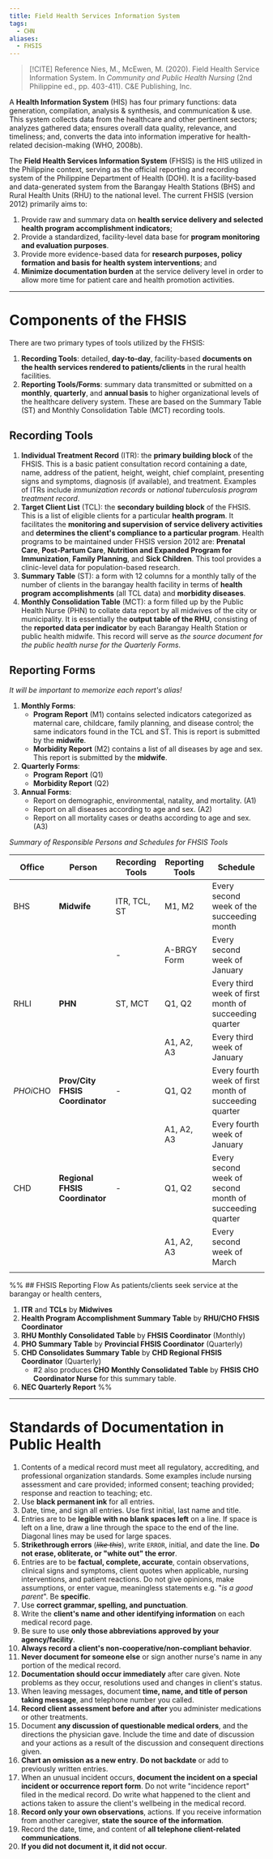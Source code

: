 ```yaml
---
title: Field Health Services Information System
tags:
  - CHN
aliases:
  - FHSIS
---
```

>[!CITE] Reference
>Nies, M., McEwen, M. (2020). Field Health Service Information System. In *Community and Public Health Nursing* (2nd Philippine ed., pp. 403-411). C&E Publishing, Inc.

A **Health Information System** (HIS) has four primary functions: data generation, compilation, analysis & synthesis, and communication & use. This system collects data from the healthcare and other pertinent sectors; analyzes gathered data; ensures overall data quality, relevance, and timeliness; and, converts the data into information imperative for health-related decision-making (WHO, 2008b).

The **Field Health Services Information System** (FHSIS) is the HIS utilized in the Philippine context, serving as the official reporting and recording system of the Philippine Department of Health (DOH). It is a facility-based and data-generated system from the Barangay Health Stations (BHS) and Rural Health Units (RHU) to the national level. The current FHSIS (version 2012) primarily aims to:
1. Provide raw and summary data on **health service delivery and selected health program accomplishment indicators**;
2. Provide a standardized, facility-level data base for **program monitoring and evaluation purposes**.
3. Provide more evidence-based data for **research purposes, policy formation and basis for health system interventions**; and
4. **Minimize documentation burden** at the service delivery level in order to allow more time for patient care and health promotion activities.
___
# Components of the FHSIS
There are two primary types of tools utilized by the FHSIS:
1. **Recording Tools**: detailed, **day-to-day**, facility-based **documents on the health services rendered to patients/clients** in the rural health facilities.
2. **Reporting Tools/Forms**: summary data transmitted or submitted on a **monthly**, **quarterly**, and **annual basis** to higher organizational levels of the healthcare delivery system. These are based on the Summary Table (ST) and Monthly Consolidation Table (MCT) recording tools.
## Recording Tools
1. **Individual Treatment Record** (ITR): the **primary building block** of the FHSIS. This is a basic patient consultation record containing a date, name, address of the patient, height, weight, chief complaint, presenting signs and symptoms, diagnosis (if available), and treatment. Examples of ITRs include *immunization records* or *national tuberculosis program treatment record*.
2. **Target Client List** (TCL): the **secondary building block** of the FHSIS. This is a list of eligible clients for a particular **health program**. It facilitates the **monitoring and supervision of service delivery activities** and **determines the client's compliance to a particular program**. Health programs to  be maintained under FHSIS version 2012 are: **Prenatal Care**, **Post-Partum Care**, **Nutrition and Expanded Program for Immunization**, **Family Planning**, and **Sick Children**. This tool provides a clinic-level data for population-based research.
3. **Summary Table** (ST): a form with 12 columns for a monthly tally of the number of clients in the barangay health facility in terms of **health program accomplishments** (all TCL data) and **morbidity diseases**.
4. **Monthly Consolidation Table** (MCT): a form filled up by the Public Health Nurse (PHN) to collate data report by all midwives of the city or municipality. It is essentially the **output table of the RHU**, consisting of the **reported data per indicator** by each Barangay Health Station or public health midwife. This record will serve as *the source document for the public health nurse for the Quarterly Forms*.
## Reporting Forms
*It will be important to memorize each report's alias!*
1. **Monthly Forms**:
	- **Program Report** (M1) contains selected indicators categorized as maternal care, childcare, family planning, and disease control; the same indicators found in the TCL and ST. This is report is submitted by the **midwife**.
	- **Morbidity Report** (M2) contains a list of all diseases by age and sex. This report is submitted by the **midwife**.
2. **Quarterly Forms**:
	- **Program Report** (Q1)
	- **Morbidity Report** (Q2)
3. **Annual Forms**:
	- Report on demographic, environmental, natality, and mortality. (A1)
	- Report on all diseases according to age and sex. (A2)
	- Report on all mortality cases or deaths according to age and sex. (A3)

*Summary of Responsible Persons and Schedules for FHSIS Tools*

| Office    | Person                          | Recording Tools | Reporting Tools | Schedule                                                |
| --------- | ------------------------------- | --------------- | --------------- | ------------------------------------------------------- |
| BHS       | **Midwife**                     | ITR, TCL, ST    | M1, M2<br>      | Every second week of the succeeding month<br>           |
|           |                                 | -               | A-BRGY Form     | Every second week of January                            |
| RHLI      | **PHN**                         | ST, MCT         | Q1, Q2          | Every third week of first month of succeeding quarter   |
|           |                                 |                 | A1, A2, A3      | Every third week of January                             |
| *PHOi*CHO | **Prov/City FHSIS Coordinator** | -               | Q1, Q2          | Every fourth week of first month of succeeding quarter  |
|           |                                 |                 | A1, A2, A3      | Every fourth week of January                            |
| CHD       | **Regional FHSIS Coordinator**  | -               | Q1, Q2          | Every second week of second month of succeeding quarter |
|           |                                 |                 | A1, A2, A3      | Every second week of March                              |
|           |                                 |                 |                 |                                                         |
%% ## FHSIS Reporting Flow
As patients/clients seek service at the barangay or health centers,
1. **ITR** and **TCLs** by **Midwives**
2. **Health Program Accomplishment Summary Table** by **RHU/CHO FHSIS Coordinator**
3. **RHU Monthly Consolidated Table** by **FHSIS Coordinator** (Monthly)
4. **PHO Summary Table** by **Provincial FHSIS Coordinator** (Quarterly)
5. **CHD Consolidates Summary Table** by **CHD Regional FHSIS Coordinator** (Quarterly)
	- #2 also produces **CHO Monthly Consolidated Table** by **FHSIS CHO Coordinator Nurse** for this summary table.
6. **NEC Quarterly Report** %%
___
# Standards of Documentation in Public Health
1. Contents of a medical record must meet all regulatory, accrediting, and professional organization standards. Some examples include nursing assessment and care provided; informed consent; teaching provided; response and reaction to teaching; etc.
2. Use **black permanent ink** for all entries.
3. Date, time, and sign all entries. Use first initial, last name and title.
4. Entries are to be **legible with no blank spaces left** on a line. If space is left on a line, draw a line through the space to the end of the line. Diagonal lines may be used for large spaces.
5. **Strikethrough errors** (~~*like this*~~), write `ERROR`, initial, and date the line. **Do not erase, obliterate, or "white out" the error**.
6. Entries are to be **factual, complete, accurate**, contain observations, clinical signs and symptoms, client quotes when applicable, nursing interventions, and patient reactions. Do not give opinions, make assumptions, or enter vague, meaningless statements e.g. "*is a good parent*". Be **specific**.
7. Use **correct grammar, spelling, and punctuation**.
8. Write the **client's name and other identifying information** on each medical record page.
9. Be sure to use **only those abbreviations approved by your agency/facility**.
10. **Always record a client's non-cooperative/non-compliant behavior**.
11. **Never document for someone else** or sign another nurse's name in any portion of the medical record.
12. **Documentation should occur immediately** after care given. Note problems as they occur, resolutions used and changes in client's status.
13. When leaving messages, document **time, name, and title of person taking message**, and telephone number you called.
14. **Record client assessment before and after** you administer medications or other treatments.
15. Document **any discussion of questionable medical orders**, and the directions the physician gave. Include the time and date of discussion and your actions as a result of the discussion and consequent directions given.
16. **Chart an omission as a new entry**. **Do not backdate** or add to previously written entries.
17. When an unusual incident occurs, **document the incident on a special incident or occurrence report form**. Do not write "incidence report" filed in the medical record. Do write what happened to the client and actions taken to assure the client's wellbeing in the medical record.
18. **Record only your own observations**, actions. If you receive information from another caregiver, **state the source of the information**.
19. Record the date, time, and content of **all telephone client-related communications**.
20. **If you did not document it, it did not occur**.